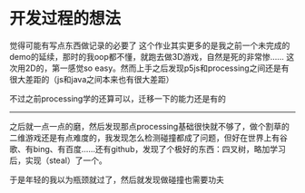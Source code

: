# 开发过程的想法

觉得可能有写点东西做记录的必要了
这个作业其实更多的是我之前一个未完成的demo的延续，那时的我oop都不懂，就跑去做3D游戏，自然是死的非常惨……
这次用2D的，第一感觉so easy。然而上手之后发现p5js和processing之间还是有很大差距的（js和java之间本来也有很大差距）

不过之前processing学的还算可以，迁移一下的能力还是有的

******

之后就一点一点的磨，然后发现那点processing基础很快就不够了，做个割草的二维游戏还是有点难度的，我发现怎么检测碰撞都成了问题，但好在世界上有谷歌、有bing、有百度……还有github，发现了个极好的东西：四叉树，略加学习后，实现（steal）了一个。

于是年轻的我以为瓶颈就过了，然后就发现做碰撞也需要功夫
